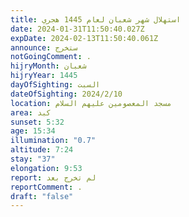 ```yaml
---
title: استهلال شهر شعبان لعام 1445 هجري
date: 2024-01-31T11:50:40.027Z
expDate: 2024-02-13T11:50:40.061Z
announce: ستخرج
notGoingComment: .
hijryMonth: شعبان
hijryYear: 1445
dayOfSighting: السبت
dateOfSighting: 2024/2/10
location: مسجد المعصومين عليهم السلام
area: كبد
sunset: 5:32
age: 15:34
illumination: "0.7"
altitude: 7:24
stay: "37"
elongation: 9:53
report: لم تخرج بعد
reportComment: .
draft: "false"
---
```

